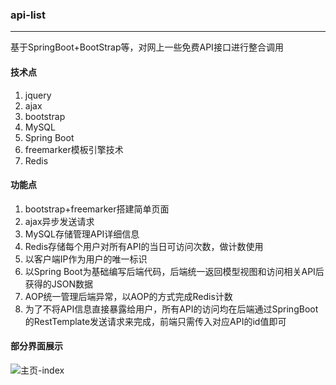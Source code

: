 ### api-list
---
基于SpringBoot+BootStrap等，对网上一些免费API接口进行整合调用

#### 技术点
1. jquery
2. ajax
3. bootstrap
4. MySQL
5. Spring Boot
6. freemarker模板引擎技术
7. Redis

#### 功能点
1. bootstrap+freemarker搭建简单页面
2. ajax异步发送请求
3. MySQL存储管理API详细信息
4. Redis存储每个用户对所有API的当日可访问次数，做计数使用
5. 以客户端IP作为用户的唯一标识
6. 以Spring Boot为基础编写后端代码，后端统一返回模型视图和访问相关API后获得的JSON数据
7. AOP统一管理后端异常，以AOP的方式完成Redis计数
8. 为了不将API信息直接暴露给用户，所有API的访问均在后端通过SpringBoot的RestTemplate发送请求来完成，前端只需传入对应API的id值即可

#### 部分界面展示
![主页-index](https://img-blog.csdnimg.cn/20200530181912973.png?x-oss-process=image/watermark,type_ZmFuZ3poZW5naGVpdGk,shadow_10,text_aHR0cHM6Ly9ibG9nLmNzZG4ubmV0L3FxXzQwNzgwODA1,size_16,color_FFFFFF,t_70)
